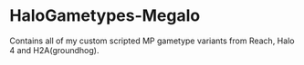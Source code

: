 # HaloGametypes-Megalo
Contains all of my custom scripted MP gametype variants from Reach, Halo 4 and H2A(groundhog).
